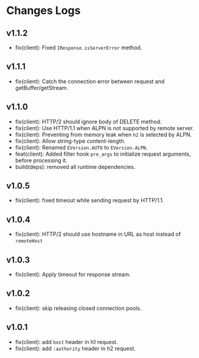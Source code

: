# Changes Logs

## v1.1.2

- fix(client): Fixed `IResponse.isServerError` method.

## v1.1.1

- fix(client): Catch the connection error between request and getBuffer/getStream.

## v1.1.0

- fix(client): HTTP/2 should ignore body of DELETE method.
- fix(client): Use HTTP/1.1 when ALPN is not supported by remote server.
- fix(client): Preventing from memory leak when `h2` is selected by ALPN.
- fix(client): Allow string-type content-length.
- fix(client): Renamed `EVersion.AUTO` to `EVersion.ALPN`.
- feat(client): Added filter hook `pre_args` to initialize request arguments, before processing it.
- build(deps): removed all runtime dependencies.

## v1.0.5

- fix(client): fixed timeout while sending request by HTTP/1.1.

## v1.0.4

- fix(client): HTTP/2 should use hostname in URL as host instead of `remoteHost`

## v1.0.3

- fix(client): Apply timeout for response stream.

## v1.0.2

- fix(client): skip releasing closed connection pools.

## v1.0.1

- fix(client): add `host` header in h1 request.
- fix(client): add `:authority` header in h2 request.
